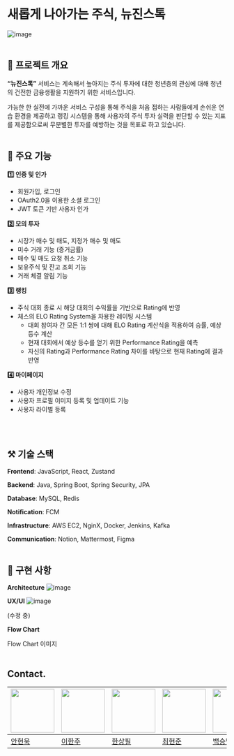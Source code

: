# 새롭게 나아가는 주식, 뉴진스톡
![image](https://github.com/user-attachments/assets/b72494d3-6f3f-400a-9953-712e89d88f2e)
<br/>
<br/>

## 📖 **프로젝트 개요**

**“뉴진스톡”** 서비스는 계속해서 높아지는 주식 투자에 대한 청년층의 관심에 대해 청년의 건전한 금융생활을 지원하기 위한 서비스입니다. 

 가능한 한 실전에 가까운 서비스 구성을 통해 주식을 처음 접하는 사람들에게 손쉬운 연습 환경을 제공하고 랭킹 시스템을 통해 사용자의 주식 투자 실력을 판단할 수 있는 지표를 제공함으로써 무분별한 투자를 예방하는 것을 목표로 하고 있습니다.
<br/>
<br/>

## 🔎 **주요 기능**

**1️⃣ 인증 및 인가**

- 회원가입, 로그인
- OAuth2.0을 이용한 소셜 로그인
- JWT 토큰 기반 사용자 인가

**2️⃣ 모의 투자** 

- 시장가 매수 및 매도, 지정가 매수 및 매도
- 미수 거래 기능 (증거금률)
- 매수 및 매도 요청 취소 기능
- 보유주식 및 잔고 조회 기능
- 거래 체결 알림 기능

**3️⃣ 랭킹** 

- 주식 대회 종료 시 해당 대회의 수익률을 기반으로 Rating에 반영
- 체스의 ELO Rating System을 차용한 레이팅 시스템
    - 대회 참여자 간 모든 1:1 쌍에 대해 ELO Rating 계산식을 적용하여 승률, 예상 등수 계산
    - 현재 대회에서 예상 등수를 얻기 위한 Performance Rating을 예측
    - 자신의 Rating과 Performance Rating 차이를 바탕으로 현재 Rating에 결과 반영

**4️⃣ 마이페이지**

- 사용자 개인정보 수정
- 사용자 프로필 이미지 등록 및 업데이트 기능
- 사용자 라이벌 등록
<br/>
<br/>

## ⚒️ **기술 스택**


**Frontend**: JavaScript, React, Zustand

**Backend**: Java, Spring Boot, Spring Security, JPA

**Database**: MySQL, Redis

**Notification**: FCM

**Infrastructure**: AWS EC2, NginX, Docker, Jenkins, Kafka

**Communication**: Notion, Mattermost, Figma
<br/>
<br/>


 
## 📰 **구현 사항**


**Architecture**
![image](https://github.com/user-attachments/assets/f517e378-bbdb-45e5-a540-8c4aece6b185)

**UX/UI**
![image](https://github.com/user-attachments/assets/03ceb69f-b932-4516-aafa-3bf26a9cf8c7)

(수정 중)

**Flow Chart**

Flow Chart 이미지
<br/>
<br/>

## Contact.
|<img src="https://avatars.githubusercontent.com/u/102630597?s=400&u=bf0043f58745c8dc23e603730607d514ec522343&v=4" width="100px" height="100px">|<img src="https://avatars.githubusercontent.com/u/103047410?v=4" width="100px" height="100px">|<img src="https://avatars.githubusercontent.com/u/118046174?v=4" width="100px" height="100px">|<img src="https://avatars.githubusercontent.com/u/122759610?v=4" width="100px" height="100px">|<img src="https://avatars.githubusercontent.com/u/96874470?v=4" width="100px" height="100px">
|--|--|--|--|--|
|[안현욱](https://github.com/hyunuk17)|[이한주](https://github.com/namesnames)|[한상필](https://github.com/given-dragon)|[최현준](https://github.com/HJtheKing)|[백승범](https://github.com/beom0419)|
